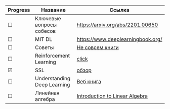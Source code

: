 

|Progress| Название | Ссылка |
|------| ------ | ------ |
|&#9744;|Ключевые вопросы собесов|https://arxiv.org/abs/2201.00650|
|&#9744;|MIT DL|https://www.deeplearningbook.org/|
|&#9744;|Советы|[Не совсем книги](https://docs.google.com/document/d/18FiJbYn53fTtPmphfdCKT2TMWH-8Y2L-MLqDk-MFV4s/preview?pru=AAABhJIWlf0*U1e2PMMGGSvTPgeNMxM4rQ)|
|&#9744;|Reinforcement Learning|[click](https://www.andrew.cmu.edu/course/10-703/textbook/BartoSutton.pdf)|
|&#9745;|SSL|[обзор](https://arxiv.org/pdf/2304.12210.pdf)|
|&#9744;|Understanding Deep Learning|[Веб книга](https://udlbook.github.io/udlbook/)|
|&#9744;|Линейная алгебра|[Introduction to Linear Algebra](https://vk.com/doc255577237_590062256?hash=ZiuLzEvvJrAUZriWTliM01HaOzu6B3t0Xhq82SOZbGs&dl=3Re80mKReWoiy1dy8i1yzoSvFW5lcp1qzxGSayGt49z)|
